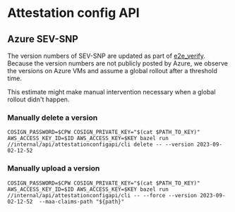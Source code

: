 # Attestation config API

## Azure SEV-SNP
The version numbers of SEV-SNP are updated as part of [e2e_verify](/.github/actions/e2e_verify/action.yml).
Because the version numbers are not publicly posted by Azure, we observe the versions on Azure VMs and assume a global rollout after a threshold time.

This estimate might make manual intervention necessary when a global rollout didn't happen.

### Manually delete a version
```
COSIGN_PASSWORD=$CPW COSIGN_PRIVATE_KEY="$(cat $PATH_TO_KEY)" AWS_ACCESS_KEY_ID=$ID AWS_ACCESS_KEY=$KEY bazel run //internal/api/attestationconfigapi/cli delete -- --version 2023-09-02-12-52
```

### Manually upload a version
```
COSIGN_PASSWORD=$CPW COSIGN_PRIVATE_KEY="$(cat $PATH_TO_KEY)" AWS_ACCESS_KEY_ID=$ID AWS_ACCESS_KEY=$KEY bazel run //internal/api/attestationconfigapi/cli -- --force --version 2023-09-02-12-52  --maa-claims-path "${path}"
```
